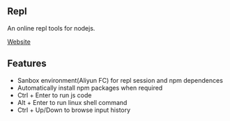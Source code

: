 
## Repl
An online repl tools for nodejs.

[Website](https://repl.leaf.linketech.cn)

## Features
  - Sanbox environment(Aliyun FC) for repl session and npm dependences
  - Automatically install npm packages when required
  - Ctrl + Enter to run js code
  - Alt + Enter to run linux shell command
  - Ctrl + Up/Down to browse input history
